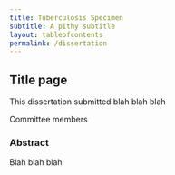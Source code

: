 ```yaml
---
title: Tuberculosis Specimen
subtitle: A pithy subtitle
layout: tableofcontents
permalink: /dissertation
---
```


## Title page

This dissertation submitted blah blah blah

Committee members

### Abstract

Blah blah blah
